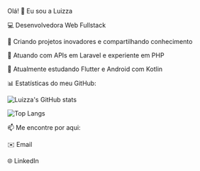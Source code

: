 Olá! 👋 Eu sou a Luizza

💻 Desenvolvedora Web Fullstack

🚀 Criando projetos inovadores e compartilhando conhecimento

🔧 Atuando com APIs em Laravel e experiente em PHP

📱 Atualmente estudando Flutter e Android com Kotlin

📊 Estatísticas do meu GitHub:

![Luizza's GitHub stats](https://github-readme-stats.vercel.app/api?username=wannaluiza0201&show_icons=true&theme=tokyonight)

![Top Langs](https://github-readme-stats.vercel.app/api/top-langs/?username=wannaluiza0201&layout=compact&theme=tokyonight)


📫 Me encontre por aqui:

✉️ Email

🌐 LinkedIn

